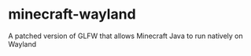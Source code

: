# minecraft-wayland
A patched version of GLFW that allows Minecraft Java to run natively on Wayland
